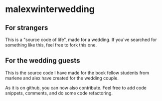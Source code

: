 # malexwinterwedding

## For strangers

This is a "source code of life", made for a wedding. If you've searched for something like this, feel free to fork this one.

## For the wedding guests

This is the source code I have made for the book fellow students from marlene and alex have created for the wedding couple.

As it is on github, you can now also contribute. Feel free to add code snippets, comments, and do some code refactoring.